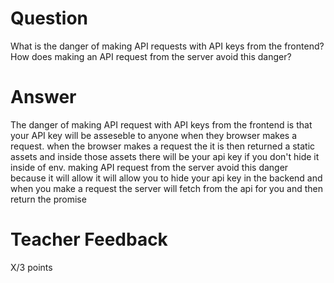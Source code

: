 # Question

What is the danger of making API requests with API keys from the frontend? How does making an API request from the server avoid this danger?

# Answer
The danger of making API request with API keys from the frontend is that your API key will be asseseble to anyone when they browser makes a request. when the browser makes a request the it is then returned a static assets and inside those assets there will be your api key if you don't hide it inside of env. making API request from the server avoid this danger because it will allow it will allow you to hide your api key in the backend and when you make a request the server will fetch from the api for you and then return the promise

# Teacher Feedback

X/3 points